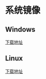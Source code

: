# 系统镜像

## Windows

[下载地址](https://www.xitongku.com/index.html)

## Linux

[下载地址](https://next.itellyou.cn/)